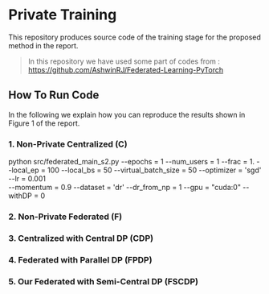 # Private Training 

This repository produces source code of the training stage for the proposed method in the report.

> In this repository we have used some part of codes from : https://github.com/AshwinRJ/Federated-Learning-PyTorch

## How To Run Code

In the following we explain how you can reproduce the results shown in Figure 1 of the report.

### 1. Non-Private Centralized (C)

python src/federated_main_s2.py 
--epochs = 1
--num_users = 1
--frac = 1.
--local_ep = 100 
--local_bs = 50 
--virtual_batch_size = 50 
--optimizer = 'sgd'
--lr = 0.001           
--momentum = 0.9
--dataset = 'dr'
--dr_from_np = 1
--gpu = "cuda:0"
--withDP = 0





### 2. Non-Private Federated (F)
### 3. Centralized with Central DP (CDP)
### 4. Federated with Parallel DP (FPDP)
### 5. Our Federated with Semi-Central DP (FSCDP)


